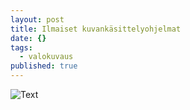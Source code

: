 ```yaml
---
layout: post
title: Ilmaiset kuvankäsittelyohjelmat
date: {}
tags:
  - valokuvaus
published: true
---
```

![Text]({{site.baseurl}}/_posts/Selection_001.png)
